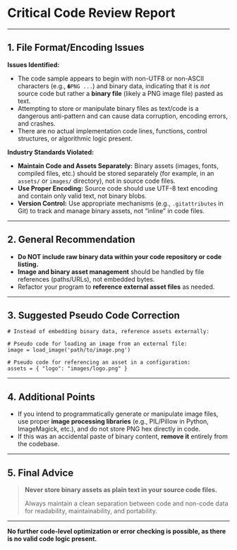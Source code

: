 # Critical Code Review Report

---

## 1. File Format/Encoding Issues

**Issues Identified:**

- The code sample appears to begin with non-UTF8 or non-ASCII characters (e.g., `�PNG ...`) and binary data, indicating that it is *not* source code but rather a **binary file** (likely a PNG image file) pasted as text.
- Attempting to store or manipulate binary files as text/code is a dangerous anti-pattern and can cause data corruption, encoding errors, and crashes.
- There are no actual implementation code lines, functions, control structures, or algorithmic logic present.

**Industry Standards Violated:**
- **Maintain Code and Assets Separately:** Binary assets (images, fonts, compiled files, etc.) should be stored separately (for example, in an `assets/` or `images/` directory), not in source code files.
- **Use Proper Encoding:** Source code should use UTF-8 text encoding and contain only valid text, not binary blobs.
- **Version Control:** Use appropriate mechanisms (e.g., `.gitattributes` in Git) to track and manage binary assets, not “inline” in code files.

---

## 2. General Recommendation

- **Do NOT include raw binary data within your code repository or code listing.**
- **Image and binary asset management** should be handled by file references (paths/URLs), not embedded bytes.
- Refactor your program to **reference external asset files** as needed.

---

## 3. Suggested Pseudo Code Correction

```plaintext
# Instead of embedding binary data, reference assets externally:

# Pseudo code for loading an image from an external file:
image = load_image('path/to/image.png')

# Pseudo code for referencing an asset in a configuration:
assets = { "logo": "images/logo.png" }
```

---

## 4. Additional Points

- If you intend to programmatically generate or manipulate image files, use proper **image processing libraries** (e.g., PIL/Pillow in Python, ImageMagick, etc.), and do not store PNG hex directly in code.
- If this was an accidental paste of binary content, **remove it** entirely from the codebase.

---

## 5. Final Advice

> **Never store binary assets as plain text in your source code files.**
>
> Always maintain a clean separation between code and non-code data for readability, maintainability, and portability.

---

**No further code-level optimization or error checking is possible, as there is no valid code logic present.**